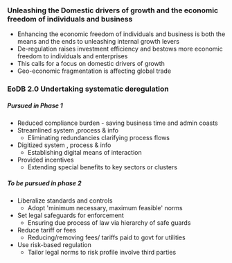 ### Unleashing the Domestic drivers of growth and the economic freedom of individuals and business
- Enhancing the economic freedom of individuals and business is both the means and the ends to unleashing internal growth levers
- De-regulation raises investment efficiency and bestows more economic freedom to individuals and enterprises
- This calls for a focus on domestic drivers of growth
- Geo-economic fragmentation is affecting global trade
### EoDB 2.0 Undertaking systematic deregulation 

##### Pursued in Phase 1
- Reduced compliance burden - saving business time and admin coasts
- Streamlined system ,process & info
	- Eliminating redundancies clarifying process flows
- Digitized system , process & info
	- Establishing digital means of interaction
- Provided incentives
	- Extending special benefits to key sectors or clusters
##### To be pursued in phase 2
- Liberalize standards and controls
	- Adopt 'minimum necessary, maximum feasible' norms
- Set legal safeguards for enforcement
	- Ensuring due process of law via hierarchy of safe guards
- Reduce tariff or fees 
	- Reducing/removing fees/ tariffs paid to govt for utilities
- Use risk-based regulation
	- Tailor legal norms to risk profile involve third parties
### 